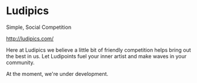 # Ludipics
Simple, Social Competition 

http://ludipics.com/

Here at Ludipics we believe a little bit of friendly competition helps bring out the best in us. Let Ludipoints fuel your inner artist and make waves in your community.

At the moment, we're under development. 
